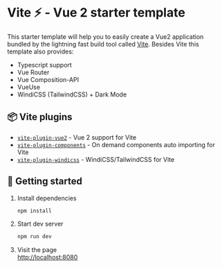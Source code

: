 # Vite ⚡ - Vue 2 starter template

This starter template will help you to easily create a Vue2 application bundled by the lightning fast build tool called [Vite](https://github.com/vitejs/vite). Besides Vite this template also provides:


* Typescript support
* Vue Router
* Vue Composition-API
* VueUse
* WindiCSS (TailwindCSS) + Dark Mode

## :package: Vite plugins

* [`vite-plugin-vue2`](https://github.com/underfin/vite-plugin-vue2) -
  Vue 2 support for Vite
* [`vite-plugin-components`](https://github.com/antfu/vite-plugin-components) -
  On demand components auto importing for Vite
* [`vite-plugin-windicss`](https://github.com/windicss/vite-plugin-windicss) -
  WindiCSS/TailwindCSS for Vite

## :rocket: Getting started

1.  Install dependencies  
    ```bash
    npm install
    ```
2.  Start dev server
    ```bash
    npm run dev
    ```
3.  Visit the page  
    <a href="http://localhost:8080" target="_blank">http://localhost:8080</a>

    